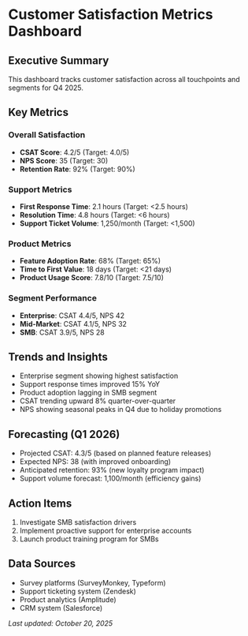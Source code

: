 # Customer Satisfaction Metrics Dashboard

## Executive Summary
This dashboard tracks customer satisfaction across all touchpoints and segments for Q4 2025.

## Key Metrics

### Overall Satisfaction
- **CSAT Score**: 4.2/5 (Target: 4.0/5)
- **NPS Score**: 35 (Target: 30)
- **Retention Rate**: 92% (Target: 90%)

### Support Metrics
- **First Response Time**: 2.1 hours (Target: <2.5 hours)
- **Resolution Time**: 4.8 hours (Target: <6 hours)
- **Support Ticket Volume**: 1,250/month (Target: <1,500)

### Product Metrics
- **Feature Adoption Rate**: 68% (Target: 65%)
- **Time to First Value**: 18 days (Target: <21 days)
- **Product Usage Score**: 7.8/10 (Target: 7.5/10)

### Segment Performance
- **Enterprise**: CSAT 4.4/5, NPS 42
- **Mid-Market**: CSAT 4.1/5, NPS 32
- **SMB**: CSAT 3.9/5, NPS 28

 ## Trends and Insights
 - Enterprise segment showing highest satisfaction
 - Support response times improved 15% YoY
 - Product adoption lagging in SMB segment
 - CSAT trending upward 8% quarter-over-quarter
 - NPS showing seasonal peaks in Q4 due to holiday promotions

 ## Forecasting (Q1 2026)
 - Projected CSAT: 4.3/5 (based on planned feature releases)
 - Expected NPS: 38 (with improved onboarding)
 - Anticipated retention: 93% (new loyalty program impact)
 - Support volume forecast: 1,100/month (efficiency gains)

## Action Items
1. Investigate SMB satisfaction drivers
2. Implement proactive support for enterprise accounts
3. Launch product training program for SMBs

## Data Sources
- Survey platforms (SurveyMonkey, Typeform)
- Support ticketing system (Zendesk)
- Product analytics (Amplitude)
- CRM system (Salesforce)

*Last updated: October 20, 2025*
